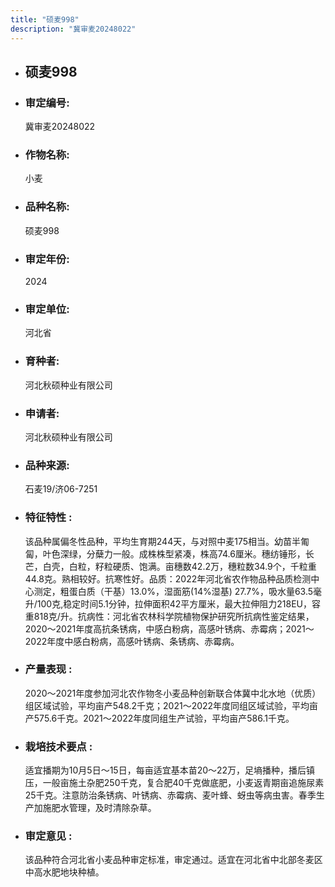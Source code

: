 ```yaml
---
title: "硕麦998"
description: "冀审麦20248022"
---
```

* ## 硕麦998
* ###  审定编号:  
   冀审麦20248022

*  ### 作物名称:  
   小麦

*   ###  品种名称: 
    硕麦998

*   ### 审定年份: 
    2024

*   ### 审定单位:  
    河北省

*   ### 育种者:  
    河北秋硕种业有限公司

*   ### 申请者:  
    河北秋硕种业有限公司

*   ### 品种来源:  
    石麦19/济06-7251

*   ### 特征特性 : 
    该品种属偏冬性品种，平均生育期244天，与对照中麦175相当。幼苗半匍匐，叶色深绿，分蘖力一般。成株株型紧凑，株高74.6厘米。穗纺锤形，长芒，白壳，白粒，籽粒硬质、饱满。亩穗数42.2万，穗粒数34.9个，千粒重44.8克。熟相较好。抗寒性好。品质：2022年河北省农作物品种品质检测中心测定，粗蛋白质（干基）13.0%，湿面筋(14%湿基) 27.7%，吸水量63.5毫升/100克,稳定时间5.1分钟，拉伸面积42平方厘米，最大拉伸阻力218EU，容重818克/升。抗病性：河北省农林科学院植物保护研究所抗病性鉴定结果，2020～2021年度高抗条锈病，中感白粉病，高感叶锈病、赤霉病；2021～2022年度中感白粉病，高感叶锈病、条锈病、赤霉病。

*   ### 产量表现 : 
    2020～2021年度参加河北农作物冬小麦品种创新联合体冀中北水地（优质）组区域试验，平均亩产548.2千克；2021～2022年度同组区域试验，平均亩产575.6千克。2021～2022年度同组生产试验，平均亩产586.1千克。

*   ### 栽培技术要点 : 
    适宜播期为10月5日～15日，每亩适宜基本苗20～22万，足墒播种，播后镇压，一般亩施土杂肥250千克，复合肥40千克做底肥，小麦返青期亩追施尿素25千克。注意防治条锈病、叶锈病、赤霉病、麦叶蜂、蚜虫等病虫害。春季生产加施肥水管理，及时清除杂草。

*   ### 审定意见 : 
    该品种符合河北省小麦品种审定标准，审定通过。适宜在河北省中北部冬麦区中高水肥地块种植。
